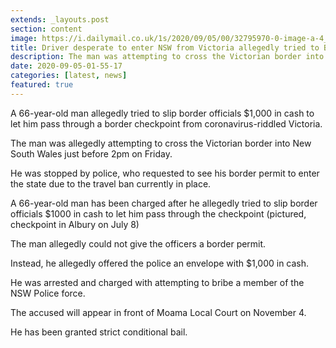 ```yaml
---
extends: _layouts.post
section: content
image: https://i.dailymail.co.uk/1s/2020/09/05/00/32795970-0-image-a-4_1599263718001.jpg 
title: Driver desperate to enter NSW from Victoria allegedly tried to BRIBE border officials 
description: The man was attempting to cross the Victorian border into New South Wales just before 2pm on Friday. 
date: 2020-09-05-01-55-17 
categories: [latest, news] 
featured: true 
--- 
```

A 66-year-old man allegedly tried to slip border officials $1,000 in cash to let him pass through a border checkpoint from coronavirus-riddled Victoria.

The man was allegedly attempting to cross the Victorian border into New South Wales just before 2pm on Friday.   

He was stopped by police, who requested to see his border permit to enter the state due to the travel ban currently in place.  

A 66-year-old man has been charged after he allegedly tried to slip border officials $1000 in cash to let him pass through the checkpoint (pictured, checkpoint in Albury on July 8)

The man allegedly could not give the officers a border permit.

Instead, he allegedly offered the police an envelope with $1,000 in cash.

He was arrested and charged with attempting to bribe a member of the NSW Police force.

The accused will appear in front of Moama Local Court on November 4.

He has been granted strict conditional bail.  

